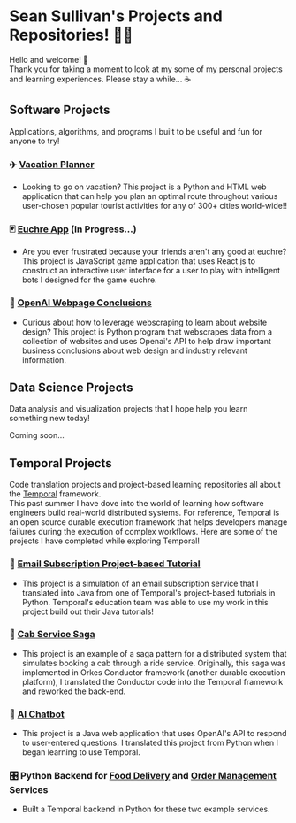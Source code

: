 # Sean Sullivan's Projects and Repositories! 👨‍🎓

Hello and welcome! 👋  
Thank you for taking a moment to look at my some of my personal projects and learning experiences. Please stay a while... ☕️


## Software Projects
Applications, algorithms, and programs I built to be useful and fun for anyone to try!

### ✈️ [Vacation Planner](https://github.com/SeanSullivan3/vacation-planner)
* Looking to go on vacation? This project is a Python and HTML web application that can help you plan an optimal route throughout various user-chosen popular tourist activities for any of 300+ cities world-wide!!

### 🃏 [Euchre App](https://github.com/SeanSullivan3/euchre-app)  (In Progress...)
* Are you ever frustrated because your friends aren't any good at euchre? This project is JavaScript game application that uses React.js to construct an interactive user interface for a user to play with intelligent bots I designed for the game euchre.

### 🤖 [OpenAI Webpage Conclusions](https://github.com/SeanSullivan3/openai-webpage-conclusions)
* Curious about how to leverage webscraping to learn about website design? This project is Python program that webscrapes data from a collection of websites and uses Openai's API to help draw important business conclusions about web design and industry relevant information.

## Data Science Projects
Data analysis and visualization projects that I hope help you learn something new today!

Coming soon...

## Temporal Projects
Code translation projects and project-based learning repositories all about the [Temporal](https://temporal.io/) framework.  
This past summer I have dove into the world of learning how software engineers build real-world distributed systems. For reference, Temporal is an open source durable execution framework that helps developers manage failures during the execution of complex workflows. Here are some of the projects I have completed while exploring Temporal!

### 📩 [Email Subscription Project-based Tutorial](https://github.com/SeanSullivan3/email-subscription-project-java)
* This project is a simulation of an email subscription service that I translated into Java from one of Temporal's project-based tutorials in Python. Temporal's education team was able to use my work in this project build out their Java tutorials!

### 🚕 [Cab Service Saga](https://github.com/SeanSullivan3/temporal-saga-pattern)
* This project is an example of a saga pattern for a distributed system that simulates booking a cab through a ride service. Originally, this saga was implemented in Orkes Conductor framework (another durable execution platform), I translated the Conductor code into the Temporal framework and reworked the back-end.

### 💬 [AI Chatbot](https://github.com/SeanSullivan3/temporal-openai-java)
* This project is a Java web application that uses OpenAI's API to respond to user-entered questions. I translated this project from Python when I began learning to use Temporal.

### 🎛️ Python Backend for [Food Delivery](https://github.com/SeanSullivan3/food-delivery/tree/python_backend) and [Order Management](https://github.com/SeanSullivan3/temporal-order-management/tree/python_backend) Services
* Built a Temporal backend in Python for these two example services.

<!--
**SeanSullivan3/SeanSullivan3** is a ✨ _special_ ✨ repository because its `README.md` (this file) appears on your GitHub profile.

Here are some ideas to get you started:

- 🔭 I’m currently working on ...
- 🌱 I’m currently learning ...
- 👯 I’m looking to collaborate on ...
- 🤔 I’m looking for help with ...
- 💬 Ask me about ...
- 📫 How to reach me: ...
- 😄 Pronouns: ...
- ⚡ Fun fact: ...
-->
